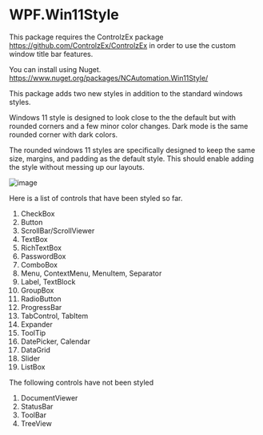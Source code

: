 # WPF.Win11Style

This package requires the ControlzEx package https://github.com/ControlzEx/ControlzEx in order to use the custom window title bar features.

You can install using Nuget. https://www.nuget.org/packages/NCAutomation.Win11Style/

This package adds two new styles in addition to the standard windows styles. 

Windows 11 style is designed to look close to the the default but with rounded corners and a few minor color changes.
Dark mode is the same rounded corner with dark colors.

The rounded windows 11 styles are specifically designed to keep the same size, margins, and padding as the default style. This should enable adding the style without messing up our layouts.

![image](https://user-images.githubusercontent.com/24275193/173205173-1c96f2e0-bd59-4cb7-9d27-b1674716cbaf.png)

Here is a list of controls that have been styled so far.

1. CheckBox
2. Button
3. ScrollBar/ScrollViewer
4. TextBox
5. RichTextBox
6. PasswordBox
7. ComboBox
8. Menu, ContextMenu, MenuItem, Separator
9. Label, TextBlock
10. GroupBox
11. RadioButton
12. ProgressBar
13. TabControl, TabItem
14. Expander
15. ToolTip
16. DatePicker, Calendar
17. DataGrid
18. Slider
19. ListBox

The following controls have not been styled

1. DocumentViewer
2. StatusBar
3. ToolBar
4. TreeView

